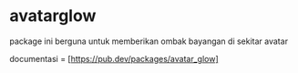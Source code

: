 # avatarglow

package ini berguna untuk memberikan ombak bayangan di sekitar avatar

documentasi = [https://pub.dev/packages/avatar_glow]
